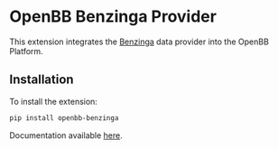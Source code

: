 # OpenBB Benzinga Provider

This extension integrates the [Benzinga](https://www.benzinga.com/) data provider into the OpenBB Platform.

## Installation

To install the extension:

```bash
pip install openbb-benzinga
```

Documentation available [here](https://docs.openbb.co/platform/developer_guide/contributing).
